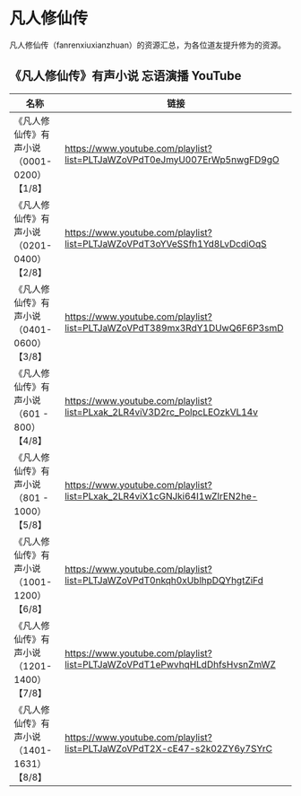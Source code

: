 # 凡人修仙传
凡人修仙传（fanrenxiuxianzhuan）的资源汇总，为各位道友提升修为的资源。


## 《凡人修仙传》有声小说 忘语演播 YouTube

|名称|链接|
|-|-|
|《凡人修仙传》有声小说（0001-0200）【1/8】|https://www.youtube.com/playlist?list=PLTJaWZoVPdT0eJmyU007ErWp5nwgFD9gO |
|《凡人修仙传》有声小说（0201-0400）【2/8】| https://www.youtube.com/playlist?list=PLTJaWZoVPdT3oYVeSSfh1Yd8LvDcdiOqS |
|《凡人修仙传》有声小说（0401-0600）【3/8】| https://www.youtube.com/playlist?list=PLTJaWZoVPdT389mx3RdY1DUwQ6F6P3smD |
|《凡人修仙传》有声小说 （601 - 800）【4/8】| https://www.youtube.com/playlist?list=PLxak_2LR4viV3D2rc_PolpcLEOzkVL14v |
|《凡人修仙传》有声小说 （801 - 1000）【5/8】| https://www.youtube.com/playlist?list=PLxak_2LR4viX1cGNJki64I1wZIrEN2he- |
|《凡人修仙传》有声小说（1001-1200）【6/8】| https://www.youtube.com/playlist?list=PLTJaWZoVPdT0nkqh0xUblhpDQYhgtZiFd |
|《凡人修仙传》有声小说（1201-1400）【7/8】| https://www.youtube.com/playlist?list=PLTJaWZoVPdT1ePwvhqHLdDhfsHvsnZmWZ |
|《凡人修仙传》有声小说（1401-1631）【8/8】| https://www.youtube.com/playlist?list=PLTJaWZoVPdT2X-cE47-s2k02ZY6y7SYrC |
